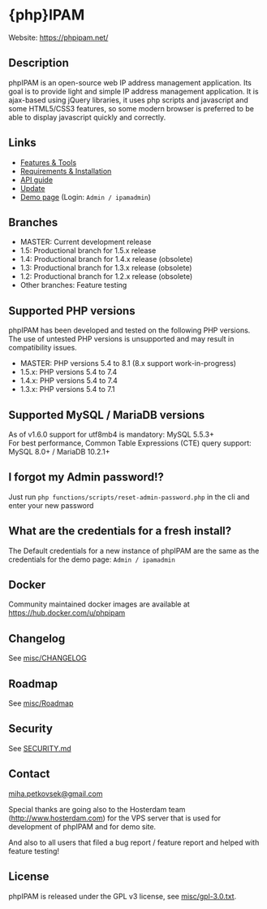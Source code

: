 # {php}IPAM
Website: https://phpipam.net/

## Description
phpIPAM is an open-source web IP address management application. Its goal is to provide light and simple IP address management application.
It is ajax-based using jQuery libraries, it uses php scripts and javascript and some HTML5/CSS3 features, so some modern browser is preferred
to be able to display javascript quickly and correctly.

## Links
 - [Features & Tools](https://phpipam.net/documents/features/)
 - [Requirements & Installation](https://phpipam.net/documents/installation/)
 - [API guide](https://phpipam.net/api-documentation/)
 - [Update](https://phpipam.net/documents/upgrade/)
 - [Demo page](http://demo.phpipam.net) (Login: `Admin / ipamadmin`)

## Branches
 - MASTER: Current development release
 - 1.5: Productional branch for 1.5.x release
 - 1.4: Productional branch for 1.4.x release (obsolete)
 - 1.3: Productional branch for 1.3.x release (obsolete)
 - 1.2: Productional branch for 1.2.x release (obsolete)
 - Other branches: Feature testing

## Supported PHP versions

phpIPAM has been developed and tested on the following PHP versions.\
The use of untested PHP versions is unsupported and may result in compatibility issues.

- MASTER: PHP versions 5.4 to 8.1 (8.x support work-in-progress)
- 1.5.x: PHP versions 5.4 to 7.4
- 1.4.x: PHP versions 5.4 to 7.4
- 1.3.x: PHP versions 5.4 to 7.1

## Supported MySQL / MariaDB versions

As of v1.6.0 support for utf8mb4 is mandatory: MySQL 5.5.3+ \
For best performance, Common Table Expressions (CTE) query support: MySQL 8.0+ / MariaDB 10.2.1+

## I forgot my Admin password!?
Just run `php functions/scripts/reset-admin-password.php` in the cli and enter your new password

## What are the credentials for a fresh install?
The Default credentials for a new instance of phpIPAM are the same as the credentials for
the demo page: `Admin / ipamadmin`

## Docker
Community maintained docker images are available at https://hub.docker.com/u/phpipam

## Changelog
See [misc/CHANGELOG](misc/CHANGELOG)

## Roadmap
See [misc/Roadmap](misc/Roadmap)

## Security

See [SECURITY.md](SECURITY.md)

## Contact
miha.petkovsek@gmail.com

Special thanks are going also to the Hosterdam team (http://www.hosterdam.com) for the VPS server
that is used for development of phpIPAM and for demo site.

And also to all users that filed a bug report / feature report and helped with feature testing!

## License
phpIPAM is released under the GPL v3 license, see [misc/gpl-3.0.txt](misc/gpl-3.0.txt).
